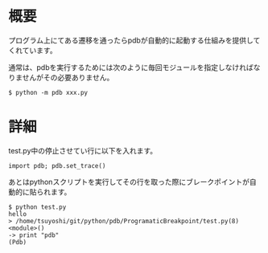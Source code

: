 # 概要
プログラム上にてある遷移を通ったらpdbが自動的に起動する仕組みを提供してくれています。

通常は、pdbを実行するためには次のように毎回モジュールを指定しなければなりませんがその必要ありません。
```
$ python -m pdb xxx.py
```

# 詳細

test.py中の停止させてい行に以下を入れます。
```
import pdb; pdb.set_trace()
```

あとはpythonスクリプトを実行してその行を取った際にブレークポイントが自動的に貼られます。
```
$ python test.py 
hello
> /home/tsuyoshi/git/python/pdb/ProgramaticBreakpoint/test.py(8)<module>()
-> print "pdb"
(Pdb) 
```
